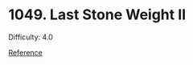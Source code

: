 # 1049. Last Stone Weight II

Difficulty: 4.0

[Reference](https://leetcode.com/problems/last-stone-weight-ii/discuss/294881/Another-kind-of-coin-change-problem)